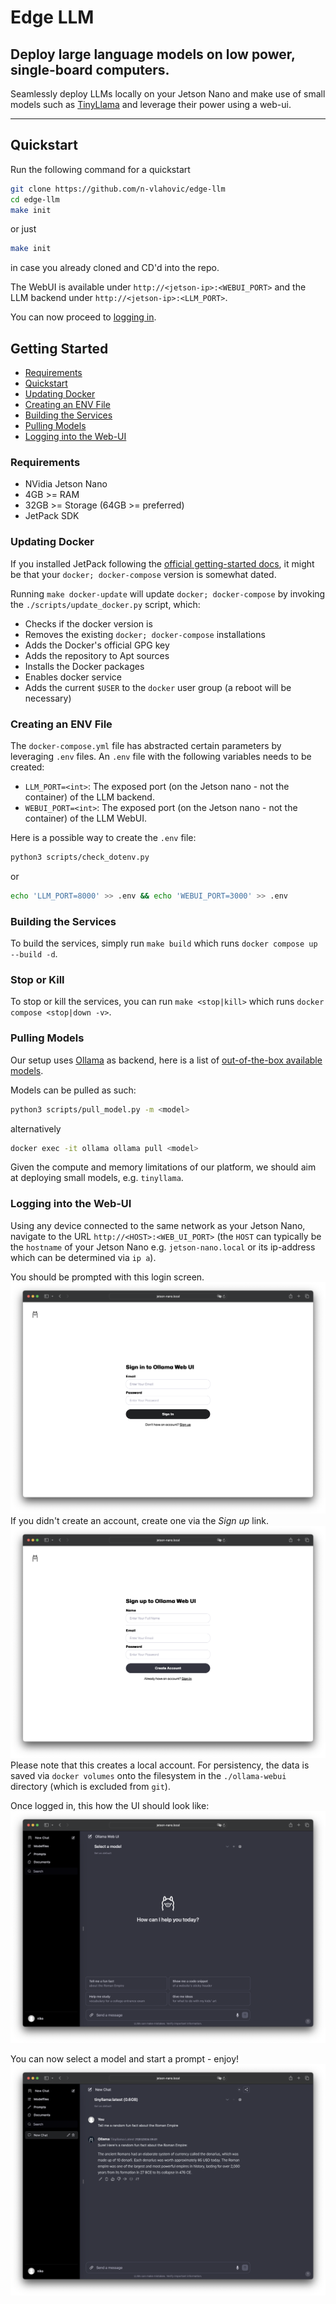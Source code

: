 # Edge LLM
## Deploy large language models on low power, single-board computers.

Seamlessly deploy LLMs locally on your Jetson Nano and make use of small models such as [TinyLlama](https://huggingface.co/TinyLlama) and leverage their power using a web-ui.

---

## Quickstart
Run the following command for a quickstart
```zsh
git clone https://github.com/n-vlahovic/edge-llm
cd edge-llm
make init
```
or just
```zsh
make init
```
in case you already cloned and CD'd into the repo.

The WebUI is available under `http://<jetson-ip>:<WEBUI_PORT>` and the LLM backend under `http://<jetson-ip>:<LLM_PORT>`.

You can now proceed to [logging in](#logging-into-the-web-ui).

## Getting Started

- [Requirements](#requirements)
- [Quickstart](#quickstart)
- [Updating Docker](#updating-docker)
- [Creating an ENV File](#creating-an-env-file)
- [Building the Services](#building-the-services)
- [Pulling Models](#pulling-models)
- [Logging into the Web-UI](#logging-into-the-web-ui)

### Requirements
- NVidia Jetson Nano
- 4GB >= RAM
- 32GB >= Storage (64GB >= preferred)
- JetPack SDK


### Updating Docker
If you installed JetPack following the [official getting-started docs](https://developer.nvidia.com/embedded/learn/get-started-jetson-nano-devkit), it might be that your `docker; docker-compose` version is somewhat dated. 

Running `make docker-update` will update `docker; docker-compose` by invoking the `./scripts/update_docker.py` script, which:
- Checks if the docker version is 
- Removes the existing `docker; docker-compose` installations
- Adds the Docker's official GPG key
- Adds the repository to Apt sources
- Installs the Docker packages
- Enables docker service
- Adds the current `$USER` to the `docker` user group (a reboot will be necessary)


### Creating an ENV File
The `docker-compose.yml` file has abstracted certain parameters by leveraging `.env` files. An `.env` file with the following variables needs to be created:
- `LLM_PORT=<int>`: The exposed port (on the Jetson nano - not the container) of the LLM backend. 
- `WEBUI_PORT=<int>`: The exposed port (on the Jetson nano - not the container) of the LLM WebUI. 

Here is a possible way to create the `.env` file:
```zsh
python3 scripts/check_dotenv.py
```
or
```zsh
echo 'LLM_PORT=8000' >> .env && echo 'WEBUI_PORT=3000' >> .env
```

### Building the Services
To build the services, simply run `make build` which runs `docker compose up --build -d`.

### Stop or Kill
To stop or kill the services, you can run `make <stop|kill>` which runs `docker compose <stop|down -v>`.


### Pulling Models
Our setup uses [Ollama](https://ollama.ai/) as backend, here is a list of [out-of-the-box available models](https://ollama.ai/library).

Models can be pulled as such:
```zsh
python3 scripts/pull_model.py -m <model>
```
alternatively
```zsh
docker exec -it ollama ollama pull <model>
```

Given the compute and memory limitations of our platform, we should aim at deploying small models, e.g. `tinyllama`.


### Logging into the Web-UI
Using any device connected to the same network as your Jetson Nano, navigate to the URL `http://<HOST>:<WEB_UI_PORT>` (the `HOST` can typically be the `hostname` of your Jetson Nano e.g. `jetson-nano.local` or its ip-address which can be determined via `ip a`).

You should be prompted with this login screen. ![login screen](./inst/Ollama-WebUI-Login.png)
If you didn't create an account, create one via the *Sign up* link. ![login screen](./inst/Ollama-WebUI-Sign-Up.png) 
Please note that this creates a local account. For persistency, the data is saved via `docker volumes` onto the filesystem in the `./ollama-webui` directory (which is excluded from `git`).

Once logged in, this how the UI should look like: ![logged in screen](./inst/Ollama-WebUI-LoggedIn.png)

You can now select a model and start a prompt - enjoy! ![chat screen](./inst/Ollama-WebUI-Chat.png)
